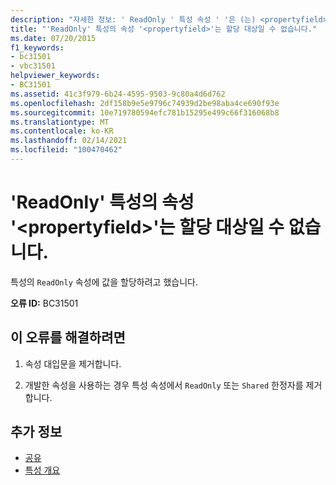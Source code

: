 ```yaml
---
description: "자세한 정보: ' ReadOnly ' 특성 속성 ' '은 (는) <propertyfield> 할당 대상일 수 없습니다."
title: "'ReadOnly' 특성의 속성 '<propertyfield>'는 할당 대상일 수 없습니다."
ms.date: 07/20/2015
f1_keywords:
- bc31501
- vbc31501
helpviewer_keywords:
- BC31501
ms.assetid: 41c3f979-6b24-4595-9503-9c80a4d6d762
ms.openlocfilehash: 2df158b9e5e9796c74939d2be98aba4ce690f93e
ms.sourcegitcommit: 10e719780594efc781b15295e499c66f316068b8
ms.translationtype: MT
ms.contentlocale: ko-KR
ms.lasthandoff: 02/14/2021
ms.locfileid: "100470462"
---
```

# <a name="readonly-attribute-property-propertyfield-cannot-be-the-target-of-an-assignment"></a>'ReadOnly' 특성의 속성 '\<propertyfield>'는 할당 대상일 수 없습니다.

특성의 `ReadOnly` 속성에 값을 할당하려고 했습니다.  
  
 **오류 ID:** BC31501  
  
## <a name="to-correct-this-error"></a>이 오류를 해결하려면  
  
1. 속성 대입문을 제거합니다.  
  
2. 개발한 속성을 사용하는 경우 특성 속성에서 `ReadOnly` 또는 `Shared` 한정자를 제거합니다.  
  
## <a name="see-also"></a>추가 정보

- [공유](../language-reference/modifiers/shared.md)
- [특성 개요](../programming-guide/concepts/attributes/index.md)
